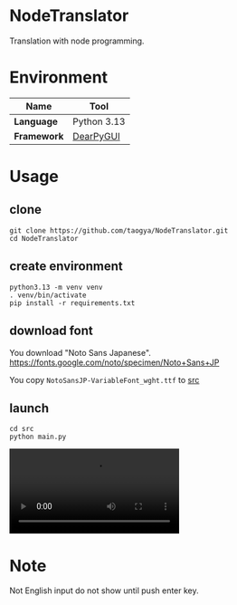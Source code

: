 # NodeTranslator
Translation with node programming.

# Environment
| Name          | Tool                                                |
| ------------- | --------------------------------------------------- |
| **Language**  | Python 3.13                                         |
| **Framework** | [DearPyGUI](https://github.com/hoffstadt/DearPyGui) |

# Usage
## clone
```
git clone https://github.com/taogya/NodeTranslator.git
cd NodeTranslator
```

## create environment
```
python3.13 -m venv venv
. venv/bin/activate
pip install -r requirements.txt
```

## download font
You download "Noto Sans Japanese".
https://fonts.google.com/noto/specimen/Noto+Sans+JP

You copy `NotoSansJP-VariableFont_wght.ttf` to [src](/src)

## launch
```
cd src
python main.py
```
![demo](/resources/demo.mp4)


# Note
Not English input do not show until push enter key.
